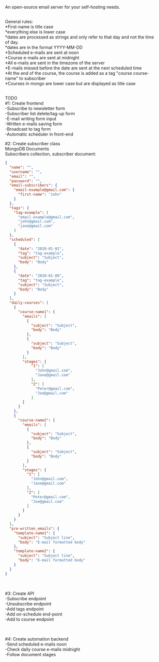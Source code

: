An open-source email server for your self-hosting needs. <br><br>

General rules:<br>
*First-name is title case<br>
*everything else is lower case<br>
*dates are processed as strings and only refer to that day and not the time of day.<br>
*dates are in the format YYYY-MM-DD<br>
*Scheduled e-mails are sent at noon<br>
*Course e-mails are sent at midnight<br>
*All e-mails are sent in the timezone of the server<br>
*E-mails missed before the date are sent at the next scheduled time<br>
*At the end of the course, the course is added as a tag "course course-name" to subscriber<br>
*Courses in mongo are lower case but are displayed as title case<br>
<br>

TODO<br>
#1: Create frontend<br>
-Subscribe to newsletter form<br>
-Subscriber list delete/tag-up form<br>
-E-mail writing form input<br>
-Written e-mails saving form<br>
-Broadcast to tag form<br>
-Automatic scheduler in front-end<br>



#2: Create subscriber class<br>
MongoDB Documents<br>
Subscribers collection, subscriber document:<br>
```JSON
{
  "name": "",
  "username": "",
  "email": "",
  "password": "",
  "email-subscribers": {
    "email-example@gmail.com": {
      "first-name": "John"
    }
  },
  "tags": {
    "tag-example": [
      "email-example@gmail.com",
      "john@gmail.com",
      "jane@gmail.com"
    ]
  },
  "scheduled": [
    {
      "date": "2020-01-01",
      "tag": "tag-example",
      "subject": "Subject",
      "body": "Body"
    },
    {
      "date": "2020-01-08",
      "tag": "tag-example",
      "subject": "Subject",
      "body": "Body"
    }
  ],
  "daily-courses": [
    {
      "course-name1": {
        "emails": [
          {
            "subject": "Subject",
            "body": "Body"
          },
          {
            "subject": "Subject",
            "body": "Body"
          }
        ],
        "stages": {
            "1": [
              "John@gmail.com",
              "Jane@gmail.com"
            ],
            "2": [
              "Peter@gmail.com",
              "Joe@gmail.com"
            ]
        }
      }
    },
    {
      "course-name2": {
        "emails": [
          {
            "subject": "Subject",
            "body": "Body"
          },
          {
            "subject": "Subject",
            "body": "Body"
          }
        ],
        "stages": {
          "1": [
            "John@gmail.com",
            "Jane@gmail.com"
          ],
          "2": [
            "Peter@gmail.com",
            "Joe@gmail.com"
          ]
        }
      }
    }
  ],
  "pre-written_emails": {
    "template-name1": {
      "subject": "Subject line",
      "body": "E-mail formatted body"
    },
    "template-name2": {
      "subject": "Subject line",
      "body": "E-mail formatted body"
    }
  }
}
```
<br><br>
#3: Create API<br>
-Subscribe endpoint<br>
-Unsubscribe endpoint<br>
-Add tags endpoint<br>
-Add on-schedule end-point<br>
-Add to course endpoint<br>
<br><br>

#4: Create automation backend<br>
-Send scheduled e-mails noon<br>
-Check daily course e-mails midnight<br>
-Follow document stages<br>